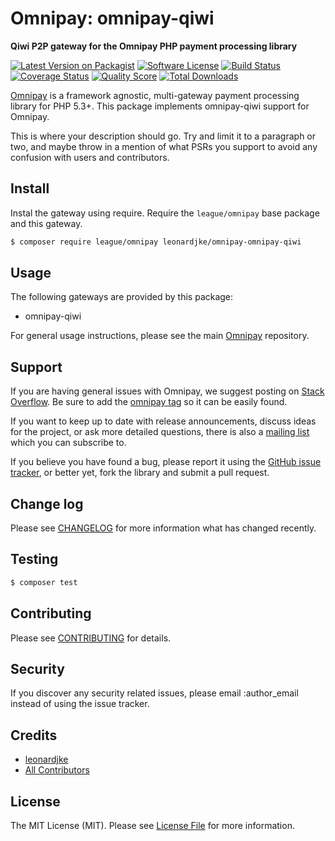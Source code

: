 # Omnipay: omnipay-qiwi

**Qiwi P2P gateway for the Omnipay PHP payment processing library**

[![Latest Version on Packagist](https://img.shields.io/packagist/v/leonardjke/omnipay-omnipay-qiwi.svg?style=flat-square)](https://packagist.org/packages/leonardjke/omnipay-omnipay-qiwi)
[![Software License](https://img.shields.io/badge/license-MIT-brightgreen.svg?style=flat-square)](LICENSE.md)
[![Build Status](https://img.shields.io/travis/leonardjke/omnipay-omnipay-qiwi/master.svg?style=flat-square)](https://travis-ci.org/leonardjke/omnipay-omnipay-qiwi)
[![Coverage Status](https://img.shields.io/scrutinizer/coverage/g/leonardjke/omnipay-omnipay-qiwi.svg?style=flat-square)](https://scrutinizer-ci.com/g/leonardjke/omnipay-omnipay-qiwi/code-structure)
[![Quality Score](https://img.shields.io/scrutinizer/g/leonardjke/omnipay-omnipay-qiwi.svg?style=flat-square)](https://scrutinizer-ci.com/g/leonardjke/omnipay-omnipay-qiwi)
[![Total Downloads](https://img.shields.io/packagist/dt/leonardjke/omnipay-omnipay-qiwi.svg?style=flat-square)](https://packagist.org/packages/leonardjke/omnipay-omnipay-qiwi)


[Omnipay](https://github.com/thephpleague/omnipay) is a framework agnostic, multi-gateway payment
processing library for PHP 5.3+. This package implements omnipay-qiwi support for Omnipay.

This is where your description should go. Try and limit it to a paragraph or two, and maybe throw in a mention of what
PSRs you support to avoid any confusion with users and contributors.

## Install

Instal the gateway using require. Require the `league/omnipay` base package and this gateway.

``` bash
$ composer require league/omnipay leonardjke/omnipay-omnipay-qiwi
```

## Usage

The following gateways are provided by this package:

 * omnipay-qiwi

For general usage instructions, please see the main [Omnipay](https://github.com/thephpleague/omnipay) repository.

## Support

If you are having general issues with Omnipay, we suggest posting on
[Stack Overflow](http://stackoverflow.com/). Be sure to add the
[omnipay tag](http://stackoverflow.com/questions/tagged/omnipay) so it can be easily found.

If you want to keep up to date with release announcements, discuss ideas for the project,
or ask more detailed questions, there is also a [mailing list](https://groups.google.com/forum/#!forum/omnipay) which
you can subscribe to.

If you believe you have found a bug, please report it using the [GitHub issue tracker](https://github.com/leonardjke/omnipay-omnipay-qiwi/issues),
or better yet, fork the library and submit a pull request.

## Change log

Please see [CHANGELOG](CHANGELOG.md) for more information what has changed recently.

## Testing

``` bash
$ composer test
```

## Contributing

Please see [CONTRIBUTING](CONTRIBUTING.md) for details.

## Security

If you discover any security related issues, please email :author_email instead of using the issue tracker.

## Credits

- [leonardjke](https://github.com/leonardjke)
- [All Contributors](../../contributors)

## License

The MIT License (MIT). Please see [License File](LICENSE.md) for more information.
